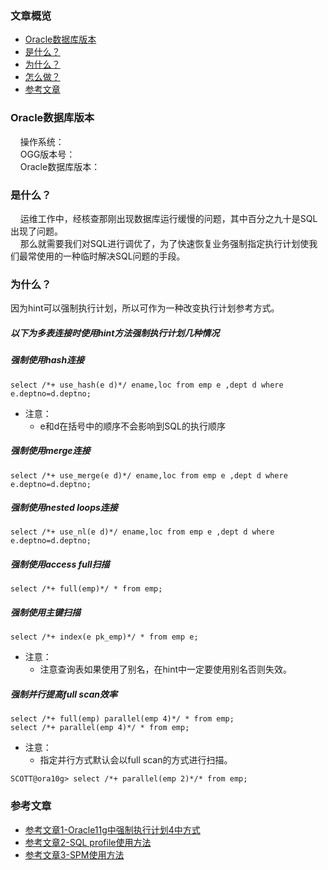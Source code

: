 ### 文章概览
- [Oracle数据库版本](#Oracle数据库版本)  
- [是什么？](#是什么？) 
- [为什么？](#为什么？)  
- [怎么做？](#怎么做？)  
- [参考文章](#参考文章)

### Oracle数据库版本  
&nbsp;&nbsp;&nbsp;&nbsp;操作系统：   
&nbsp;&nbsp;&nbsp;&nbsp;OGG版本号：   
&nbsp;&nbsp;&nbsp;&nbsp;Oracle数据库版本：


### 是什么？  
&nbsp;&nbsp;&nbsp;&nbsp;运维工作中，经核查那刚出现数据库运行缓慢的问题，其中百分之九十是SQL出现了问题。  
&nbsp;&nbsp;&nbsp;&nbsp;那么就需要我们对SQL进行调优了，为了快速恢复业务强制指定执行计划使我们最常使用的一种临时解决SQL问题的手段。

### 为什么？
因为hint可以强制执行计划，所以可作为一种改变执行计划参考方式。
##### 以下为多表连接时使用hint方法强制执行计划几种情况
##### 强制使用hash连接
```
select /*+ use_hash(e d)*/ ename,loc from emp e ,dept d where e.deptno=d.deptno;
```

- 注意： 
    - e和d在括号中的顺序不会影响到SQL的执行顺序

##### 强制使用merge连接
```
select /*+ use_merge(e d)*/ ename,loc from emp e ,dept d where e.deptno=d.deptno;
```

##### 强制使用nested loops连接
```
select /*+ use_nl(e d)*/ ename,loc from emp e ,dept d where e.deptno=d.deptno;
```

##### 强制使用access full扫描
```
select /*+ full(emp)*/ * from emp;
```

##### 强制使用主键扫描
```
select /*+ index(e pk_emp)*/ * from emp e;
```

- 注意： 
    - 注意查询表如果使用了别名，在hint中一定要使用别名否则失效。

##### 强制并行提高full scan效率
```
select /*+ full(emp) parallel(emp 4)*/ * from emp; 
select /*+ parallel(emp 4)*/ * from emp; 
```
- 注意：
    - 指定并行方式默认会以full scan的方式进行扫描。

```
SCOTT@ora10g> select /*+ parallel(emp 2)*/* from emp; 
```

### 参考文章
- [参考文章1-Oracle11g中强制执行计划4中方式](http://blog.itpub.net/29785807/viewspace-2643074/)  
- [参考文章2-SQL profile使用方法](https://blog.csdn.net/AikesLs/article/details/86246091)  
- [参考文章3-SPM使用方法](https://www.cnblogs.com/xibuhaohao/p/10271503.html)